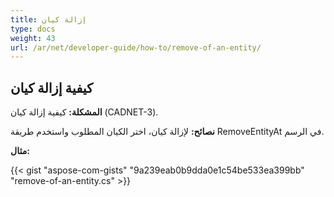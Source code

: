 ```yaml
---
title: إزالة كيان
type: docs
weight: 43
url: /ar/net/developer-guide/how-to/remove-of-an-entity/
---
```


## **كيفية إزالة كيان**

**المشكلة:** كيفية إزالة كيان (CADNET-3).

**نصائح:** لإزالة كيان، اختر الكيان المطلوب واستخدم طريقة RemoveEntityAt في الرسم.

**مثال:**

{{< gist "aspose-com-gists" "9a239eab0b9dda0e1c54be533ea399bb" "remove-of-an-entity.cs" >}}
